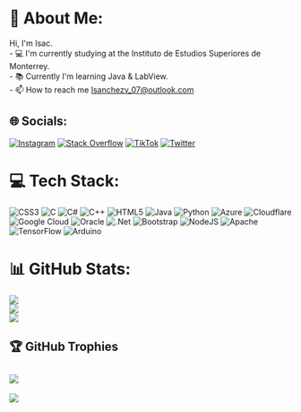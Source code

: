 # 💫 About Me:
Hi, I'm Isac.<br>- 💻 I'm currently studying at the Instituto de Estudios Superiores de Monterrey. <br>- 📚 Currently I'm learning Java & LabView.<br>- 📫 How to reach me Isanchezv_07@outlook.com


## 🌐 Socials:
[![Instagram](https://img.shields.io/badge/Instagram-%23E4405F.svg?logo=Instagram&logoColor=white)](https://instagram.com/_isanchezv_) [![Stack Overflow](https://img.shields.io/badge/-Stackoverflow-FE7A16?logo=stack-overflow&logoColor=white)](https://stackoverflow.com/users/20195354) [![TikTok](https://img.shields.io/badge/TikTok-%23000000.svg?logo=TikTok&logoColor=white)](https://tiktok.com/@isacsanchez40) [![Twitter](https://img.shields.io/badge/Twitter-%231DA1F2.svg?logo=Twitter&logoColor=white)](https://twitter.com/IsacSan81327100) 

# 💻 Tech Stack:
![CSS3](https://img.shields.io/badge/css3-%231572B6.svg?style=flat&logo=css3&logoColor=white) ![C](https://img.shields.io/badge/c-%2300599C.svg?style=flat&logo=c&logoColor=white) ![C#](https://img.shields.io/badge/c%23-%23239120.svg?style=flat&logo=c-sharp&logoColor=white) ![C++](https://img.shields.io/badge/c++-%2300599C.svg?style=flat&logo=c%2B%2B&logoColor=white) ![HTML5](https://img.shields.io/badge/html5-%23E34F26.svg?style=flat&logo=html5&logoColor=white) ![Java](https://img.shields.io/badge/java-%23ED8B00.svg?style=flat&logo=java&logoColor=white) ![Python](https://img.shields.io/badge/python-3670A0?style=flat&logo=python&logoColor=ffdd54) ![Azure](https://img.shields.io/badge/azure-%230072C6.svg?style=flat&logo=azure-devops&logoColor=white) ![Cloudflare](https://img.shields.io/badge/Cloudflare-F38020?style=flat&logo=Cloudflare&logoColor=white) ![Google Cloud](https://img.shields.io/badge/Google%20Cloud-%234285F4.svg?style=flat&logo=google-cloud&logoColor=white) ![Oracle](https://img.shields.io/badge/Oracle-F80000?style=flat&logo=oracle&logoColor=white) ![.Net](https://img.shields.io/badge/.NET-5C2D91?style=flat&logo=.net&logoColor=white) ![Bootstrap](https://img.shields.io/badge/bootstrap-%23563D7C.svg?style=flat&logo=bootstrap&logoColor=white) ![NodeJS](https://img.shields.io/badge/node.js-6DA55F?style=flat&logo=node.js&logoColor=white) ![Apache](https://img.shields.io/badge/apache-%23D42029.svg?style=flat&logo=apache&logoColor=white) ![TensorFlow](https://img.shields.io/badge/TensorFlow-%23FF6F00.svg?style=flat&logo=TensorFlow&logoColor=white) ![Arduino](https://img.shields.io/badge/-Arduino-00979D?style=flat&logo=Arduino&logoColor=white)
# 📊 GitHub Stats:
![](https://github-readme-stats.vercel.app/api?username=Isanchezv07&theme=dark&hide_border=false&include_all_commits=false&count_private=false)<br/>
![](https://github-readme-streak-stats.herokuapp.com/?user=Isanchezv07&theme=dark&hide_border=false)<br/>
![](https://github-readme-stats.vercel.app/api/top-langs/?username=Isanchezv07&theme=dark&hide_border=false&include_all_commits=false&count_private=false&layout=compact)

## 🏆 GitHub Trophies
![](https://github-profile-trophy.vercel.app/?username=Isanchezv07&theme=radical&no-frame=false&no-bg=true&margin-w=4)
---
[![](https://visitcount.itsvg.in/api?id=Isanchezv07&icon=0&color=0)](https://visitcount.itsvg.in)

<!-- Proudly created with GPRM ( https://gprm.itsvg.in ) -->
